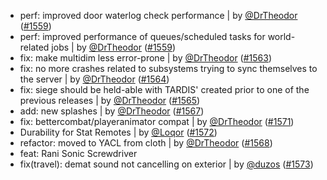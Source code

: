 - perf: improved door waterlog check performance | by [@DrTheodor](https://github.com/DrTheodor) ([#1559](https://github.com/amblelabs/ait/pull/1559))
- perf: improved performance of queues/scheduled tasks for world-related jobs | by [@DrTheodor](https://github.com/DrTheodor) ([#1559](https://github.com/amblelabs/ait/pull/1559))
- fix: make multidim less error-prone | by [@DrTheodor](https://github.com/DrTheodor) ([#1563](https://github.com/amblelabs/ait/pull/1563))
- fix: no more crashes related to subsystems trying to sync themselves to the server | by [@DrTheodor](https://github.com/DrTheodor) ([#1564](https://github.com/amblelabs/ait/pull/1564))
- fix: siege should be held-able with TARDIS' created prior to one of the previous releases | by [@DrTheodor](https://github.com/DrTheodor) ([#1565](https://github.com/amblelabs/ait/pull/1565))
- add: new splashes | by [@DrTheodor](https://github.com/DrTheodor) ([#1567](https://github.com/amblelabs/ait/pull/1567))
- fix: bettercombat/playeranimator compat | by [@DrTheodor](https://github.com/DrTheodor) ([#1571](https://github.com/amblelabs/ait/pull/1571))
- Durability for Stat Remotes | by [@Loqor](https://github.com/Loqor) ([#1572](https://github.com/amblelabs/ait/pull/1572))
- refactor: moved to YACL from cloth | by [@DrTheodor](https://github.com/DrTheodor) ([#1568](https://github.com/amblelabs/ait/pull/1568))
- feat: Rani Sonic Screwdriver
- fix(travel): demat sound not cancelling on exterior | by [@duzos](https://github.com/duzos) ([#1573](https://github.com/amblelabs/ait/pull/1573))
